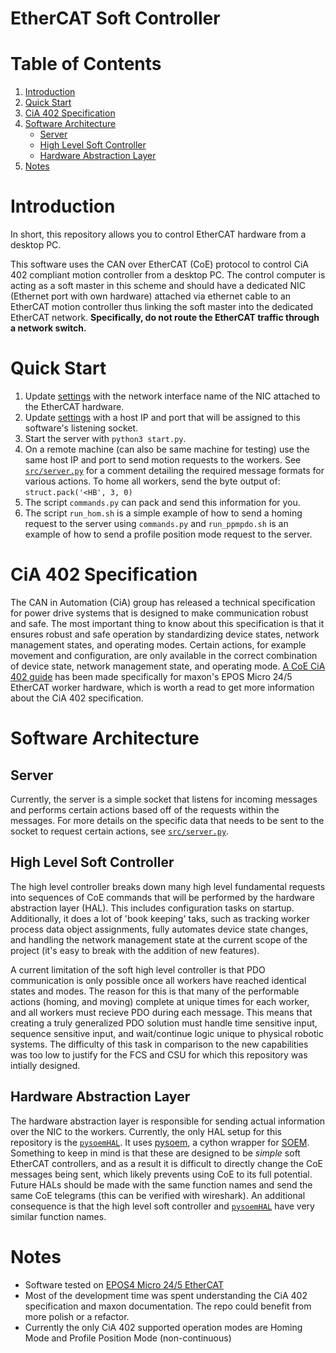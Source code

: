 # EtherCAT Soft Controller
# Table of Contents
1. [Introduction](#introduction)
2. [Quick Start](#quick-start)
3. [CiA 402 Specification](#cia-402-specification)
4. [Software Architecture](#software-architecture)
    - [Server](#server)
    - [High Level Soft Controller](#high-level-soft-controller)
    - [Hardware Abstraction Layer](#hardware-abstraction-layer)
5. [Notes](#notes)

# Introduction
In short, this repository allows you to control EtherCAT hardware from a desktop PC.

This software uses the CAN over EtherCAT (CoE) protocol to control CiA 402 compliant motion controller from a desktop PC. The control computer is acting as a soft master in this scheme and should have a dedicated NIC (Ethernet port with own hardware) attached via ethernet cable to an EtherCAT motion controller thus linking the soft master into the dedicated EtherCAT network. __Specifically, do not route the EtherCAT traffic through a network switch.__

# Quick Start
1. Update [settings](settings/masterSettings.yaml) with the network interface name of the NIC attached to the EtherCAT hardware.
2. Update [settings](settings/serverSettings.yaml) with a host IP and port that will be assigned to this software's listening socket.
3. Start the server with `python3 start.py`.
4. On a remote machine (can also be same machine for testing) use the same host IP and port to send motion requests to the workers. See [`src/server.py`](src/server.py) for a comment detailing the required message formats for various actions. To home all workers, send the byte output of: `struct.pack('<HB', 3, 0)`
5. The script `commands.py` can pack and send this information for you.
5. The script `run_hom.sh` is a simple example of how to send a homing request to the server using `commands.py` and `run_ppmpdo.sh` is an example of how to send a profile position mode request to the server. 


# CiA 402 Specification  
The CAN in Automation (CiA) group has released a technical specification for power drive systems that is designed to make communication robust and safe. The most important thing to know about this specification is that it ensures robust and safe operation by standardizing device states, network management states, and operating modes. Certain actions, for example movement and configuration, are only available in the correct combination of device state, network management state, and operating mode. [A CoE CiA 402 guide](https://caltech.sharepoint.com/:b:/r/sites/coo/LRIS-2/Shared%20Documents/LRIS-2%20-%20Subsystems%20%5BL3%5D/Maxon%20motion%20control/EPOS4%20Micro%2024%205%20EtherCAT%20Quick%20Start%20with%20Merged%20and%20Condensed%20Maxon%20Documentation.pdf?csf=1&web=1&e=m6LDQB) has been made specifically for maxon's EPOS Micro 24/5 EtherCAT worker hardware, which is worth a read to get more information about the CiA 402 specification.

# Software Architecture
## Server
Currently, the server is a simple socket that listens for incoming messages and performs certain actions based off of the requests within the messages. For more details on the specific data that needs to be sent to the socket to request certain actions, see [`src/server.py`](src/server.py).

## High Level Soft Controller
The high level controller breaks down many high level fundamental requests into sequences of CoE commands that will be performed by the hardware abstraction layer (HAL). This includes configuration tasks on startup. Additionally, it does a lot of 'book keeping' taks, such as tracking worker process data object assignments, fully automates device state changes, and handling the network management state at the current scope of the project (it's easy to break with the addition of new features). 

A current limitation of the soft high level controller is that PDO communication is only possible once all workers have reached identical states and modes. The reason for this is that many of the performable actions (homing, and moving) complete at unique times for each worker, and all workers must recieve PDO during each message. This means that creating a truly generalized PDO solution must handle time sensitive input, sequence sensitive input, and wait/continue logic unique to physical robotic systems. The difficulty of this task in comparison to the new capabilities was too low to justify for the FCS and CSU for which this repository was intially designed.

## Hardware Abstraction Layer
The hardware abstraction layer is responsible for sending actual information over the NIC to the workers. Currently, the only HAL setup for this repository is the [`pysoemHAL`](src/HAL/pysoem/ethercat_bus.py). It uses [pysoem](https://github.com/bnjmnp/pysoem), a cython wrapper for [SOEM](https://github.com/OpenEtherCATsociety/SOEM). Something to keep in mind is that these are designed to be *simple* soft EtherCAT controllers, and as a result it is difficult to directly change the CoE messages being sent, which likely prevents using CoE to its full potential. Future HALs should be made with the same function names and send the same CoE telegrams (this can be verified with wireshark). An additional consequence is that the high level soft controller and [`pysoemHAL`](src/HAL/pysoem/ethercat_bus.py) have very similar function names.

# Notes
- Software tested on [EPOS4 Micro 24/5 EtherCAT](https://www.maxongroup.com/maxon/view/product/654731)
- Most of the development time was spent understanding the CiA 402 specification and maxon documentation. The repo could benefit from more polish or a refactor.
- Currently the only CiA 402 supported operation modes are Homing Mode and Profile Position Mode (non-continuous)
